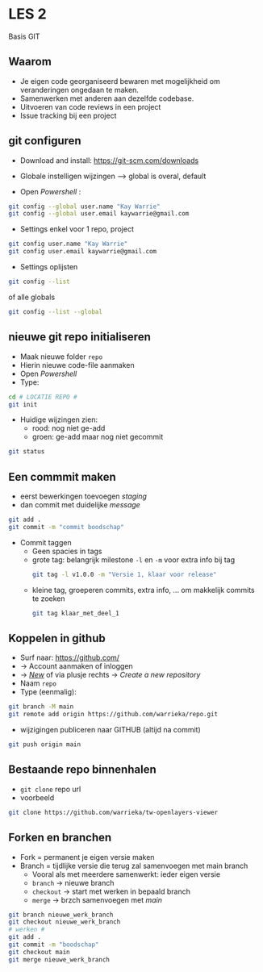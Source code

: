LES 2
======

Basis GIT 

## Waarom
- Je eigen code georganiseerd bewaren met mogelijkheid om veranderingen ongedaan te maken.
- Samenwerken met anderen aan dezelfde codebase.
- Uitvoeren van code reviews in een project
- Issue tracking bij een project

## git configuren
- Download and install: https://git-scm.com/downloads

- Globale instelligen wijzingen --> global is overal, default
- Open *Powershell* :
```sh
git config --global user.name "Kay Warrie"
git config --global user.email kaywarrie@gmail.com 
```

- Settings enkel voor 1 repo, project 
```sh
git config user.name "Kay Warrie"
git config user.email kaywarrie@gmail.com 
```
- Settings oplijsten
```sh
git config --list
```
of alle globals
```sh
git config --list --global
```

## nieuwe git repo initialiseren 
- Maak nieuwe folder `repo`
- Hierin nieuwe code-file aanmaken
- Open *Powershell* 
- Type: 

```sh
cd # LOCATIE REPO #
git init 
```

- Huidige wijzingen zien:
  - rood: nog niet ge-add
  - groen: ge-add maar nog niet gecommit
```sh
git status
```

## Een commmit maken 
- eerst bewerkingen toevoegen *staging* 
- dan commit met duidelijke *message*
```sh
git add . 
git commit -m "commit boodschap"
```

- Commit taggen
  - Geen spacies in tags 
  - grote tag: belangrijk milestone `-l` en `-m` voor extra info bij tag
    ```sh
    git tag -l v1.0.0 -m "Versie 1, klaar voor release"
    ```
  - kleine tag, groeperen commits, extra info, ... om makkelijk commits te zoeken
    ```sh
    git tag klaar_met_deel_1
    ```

## Koppelen in github 
- Surf naar: https://github.com/
- -> Account aanmaken of inloggen
- -> *[New](https://github.com/new)* of via plusje rechts -> *Create a new repository* 
- Naam `repo` 
- Type (eenmalig): 
```sh
git branch -M main
git remote add origin https://github.com/warrieka/repo.git
```

- wijzigingen publiceren naar GITHUB (altijd na commit)
```sh
git push origin main
```

## Bestaande repo binnenhalen
- `git clone` repo url
- voorbeeld
```sh
git clone https://github.com/warrieka/tw-openlayers-viewer
```

## Forken en branchen
- Fork = permanent je eigen versie maken
- Branch = tijdlijke versie die terug zal samenvoegen met main branch
  - Vooral als met meerdere samenwerkt: ieder eigen versie
  - `branch` -> nieuwe branch
  - `checkout` -> start met werken in bepaald branch
  - `merge` -> brzch samenvoegen met *main*
```sh
git branch nieuwe_werk_branch
git checkout nieuwe_werk_branch
# werken #
git add . 
git commit -m "boodschap"
git checkout main
git merge nieuwe_werk_branch 
```
